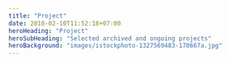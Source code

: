 ```yaml
---
title: "Project"
date: 2018-02-10T11:52:18+07:00
heroHeading: "Project"
heroSubHeading: "Selected archived and ongoing projects"
heroBackground: "images/istockphoto-1327569483-170667a.jpg"
---
```

